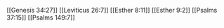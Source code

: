 [[Genesis 34:27]]
[[Leviticus 26:7]]
[[Esther 8:11]]
[[Esther 9:2]]
[[Psalms 37:15]]
[[Psalms 149:7]]
